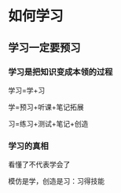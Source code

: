 # 如何学习

## 学习一定要预习

### 学习是把知识变成本领的过程

学习=学+习

学=预习+听课+笔记拓展

习=练习+测试+笔记+创造<!--更重要的过程-->

### 学习的真相

看懂了不代表学会了

模仿是学，创造是习：习得技能



